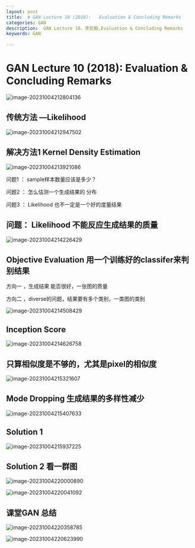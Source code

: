 ```yaml
---
layout: post
title:  # GAN Lecture 10 (2018):   Evaluation & Concluding Remarks
categories: GAN
description:  GAN Lecture 10，李宏毅,Evaluation & Concluding Remarks
keywords: GAN

---
```


# GAN Lecture 10 (2018):   Evaluation & Concluding Remarks

![image-20231004212804136](https://zuti.oss-cn-qingdao.aliyuncs.com/img/20231004212804.png)

## 传统方法 —Likelihood 

![image-20231004212947502](https://zuti.oss-cn-qingdao.aliyuncs.com/img/20231004212947.png)

##  解决方法1 Kernel Density Estimation

![image-20231004213921086](https://zuti.oss-cn-qingdao.aliyuncs.com/img/20231004213921.png)

问题1 ： sample样本数量应该是多少？

问题2 ： 怎么估测一个生成结果的 分布

问题3 ： Likelihood 也不一定是一个好的度量结果

## 问题： Likelihood 不能反应生成结果的质量

![image-20231004214226429](https://zuti.oss-cn-qingdao.aliyuncs.com/img/20231004214226.png)

## Objective Evaluation  用一个训练好的classifer来判别结果 

方向一 ，生成结果 能否很好，一张图的质量

方向二 ，diverse的问题，结果要有多个类别，一类图的类别

![image-20231004214508429](https://zuti.oss-cn-qingdao.aliyuncs.com/img/20231004214508.png)

## Inception Score

![image-20231004214626758](https://zuti.oss-cn-qingdao.aliyuncs.com/img/20231004214626.png)

## 只算相似度是不够的，尤其是pixel的相似度

![image-20231004215321607](https://zuti.oss-cn-qingdao.aliyuncs.com/img/20231004215321.png)

## Mode Dropping  生成结果的多样性减少

![image-20231004215407633](https://zuti.oss-cn-qingdao.aliyuncs.com/img/20231004215407.png)

## Solution  1

![image-20231004215937225](https://zuti.oss-cn-qingdao.aliyuncs.com/img/20231004215937.png)

## Solution 2  看一群图

![image-20231004220000890](https://zuti.oss-cn-qingdao.aliyuncs.com/img/20231004220000.png)



![image-20231004220041092](https://zuti.oss-cn-qingdao.aliyuncs.com/img/20231004220041.png)

## 课堂GAN 总结

![image-20231004220358785](https://zuti.oss-cn-qingdao.aliyuncs.com/img/20231004220358.png)

![image-20231004220623990](https://zuti.oss-cn-qingdao.aliyuncs.com/img/20231004220624.png)
